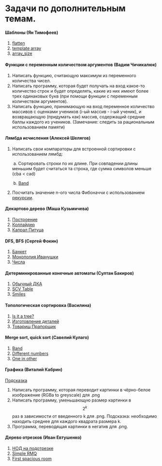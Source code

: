 # Задачи по дополнительным темам.
####	Шаблоны (Ян Тимофеев)

1. [flatten](https://stepik.org/lesson/564/step/9?unit=887)
2. [template array](https://stepik.org/lesson/563/step/6?unit=886)
3. [array_size](https://stepik.org/lesson/567/step/3?unit=890)

####	Функции с переменным количеством аргументов (Вадим Чичикалюк)

1. Написать функцию, считающую максимум из переменного количества чисел.
2. Написать программу, которая будет получать на вход какое-то количество строк и будет определять, какие из них имеют более трех одинаковых букв (при помощи функции с переменным количеством аргументов).
3.  Написать функцию, принимающую на вход переменное количество массивов с оценками учеников (i-ый массив - i-ый ученик), и возвращающую (придумать как) массив, содержащий средние баллы каждого из учеников. (Замечание: следить за рациональным использованием памяти)

####	Лямбда исчисления (Алексей Шелягов)

1. Написать свои компараторы для встроенной сортировки с использованием лямбд:

   ​	a. Сортировать строки по их длине. При совпадении длины меньшим будет считаться та строка, где сумма символов меньше (cba < cad)

   ​	b. [Band](https://codeforces.com/problemset/problem/1110/B)

2. Посчитать значение n-ого числа Фибоначчи с использованием [рекурсии](https://riptutorial.com/ru/cplusplus/example/8508/рекурсивные-лямбды).

####	Декартово дерево (Маша Кузьмичева)

1. [Построение](https://informatics.mccme.ru/mod/statements/view3.php?id=8223&chapterid=2781# )
2. [Коллайдер](https://informatics.mccme.ru/moodle/mod/statements/view.php?chapterid=111881#1)
3. [Капрал Питуца](https://informatics.mccme.ru/moodle/mod/statements/view.php?chapterid=2791#1)

####	DFS, BFS (Сергей Фокин)

1. [Банкет](https://informatics.mccme.ru/moodle/mod/statements/view.php?chapterid=165#1)
2. [Монополия Иванушки](https://informatics.mccme.ru/moodle/mod/statements/view.php?chapterid=487#1 )
3. [Числа](https://informatics.mccme.ru/mod/statements/view3.php?id=9335&chapterid=2001#1 )

####	Детерминированные конечные автоматы (Султан Бакиров)

1. [Обычный ДКА](https://informatics.mccme.ru/moodle/mod/statements/view.php?chapterid=952#1 )
2. [SCV Table](https://informatics.mccme.ru/moodle/mod/statements/view.php?chapterid=522#1)
3. [Smiles](https://informatics.mccme.ru/moodle/mod/statements/view.php?chapterid=1629#1)

####	Топологическая сортировка (Василина)

1. [Is it a tree?](https://informatics.mccme.ru/mod/statements/view3.php?id=23741&chapterid=2872#1 )
2. [Изготовление деталей](https://informatics.mccme.ru/mod/statements/view3.php?id=33074&chapterid=1928# )
3. [Товарищ Прапорщик](https://informatics.mccme.ru/mod/statements/view3.php?id=33074&chapterid=166#1 )

####	Merge sort, quick sort (Савелий Кулаго)

1. [Band](https://codeforces.com/problemset/problem/1110/B)
2. [Different numbers](https://informatics.mccme.ru/mod/statements/view3.php?id=21257&chapterid=1418#1 )
3. [One in other](https://informatics.mccme.ru/moodle/mod/statements/view.php?chapterid=895#1 )

####	Графика (Виталий Кабрин)

[Подсказка](https://habr.com/ru/post/163663/ )

1. Написать программу, которая переводит картинки в чёрно-белое изображение (RGBa to greyscale) для .png
2. Написать программу, уменьшающую размер картинки в $$2^k$$ раз в зависимости от введенного k для .png. Подсказка: необходимо находить среднее для каждого квадрата размера k.
3. Программа, переводящая картинки в негатив для .png. 

####	Дерево отрезков (Иван Евтушенко)

1. [НОД на подотрезке](https://informatics.mccme.ru/mod/statements/view3.php?id=23655&chapterid=3314#1 )
  2. [Simple RMQ](https://informatics.mccme.ru/mod/statements/view.php?id=21266#1 )
  3. [First spacious room](https://informatics.mccme.ru/mod/statements/view3.php?id=21266&chapterid=3568#1 )